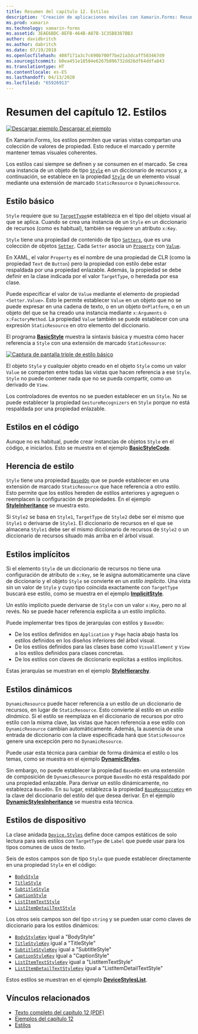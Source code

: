 ```yaml
---
title: Resumen del capítulo 12. Estilos
description: 'Creación de aplicaciones móviles con Xamarin.Forms: Resumen del capítulo 12. Estilos'
ms.prod: xamarin
ms.technology: xamarin-forms
ms.assetid: 3EAE6BDC-8EFB-464B-A87B-1C35B8387BB3
author: davidbritch
ms.author: dabritch
ms.date: 07/19/2018
ms.openlocfilehash: 408f171a3c7c690b700f7be21a3dcaff503467d9
ms.sourcegitcommit: b0ea451e18504e6267b896732dd26df64ddfa843
ms.translationtype: HT
ms.contentlocale: es-ES
ms.lasthandoff: 04/13/2020
ms.locfileid: "65926913"
---
```

# <a name="summary-of-chapter-12-styles"></a>Resumen del capítulo 12. Estilos

[![Descargar ejemplo](~/media/shared/download.png) Descargar el ejemplo](https://github.com/xamarin/xamarin-forms-book-samples/tree/master/Chapter12)

En Xamarin.Forms, los estilos permiten que varias vistas compartan una colección de valores de propiedad. Esto reduce el marcado y permite mantener temas visuales coherentes.

Los estilos casi siempre se definen y se consumen en el marcado. Se crea una instancia de un objeto de tipo [`Style`](xref:Xamarin.Forms.Style) en un diccionario de recursos y, a continuación, se establece en la propiedad [`Style`](xref:Xamarin.Forms.NavigableElement.Style) de un elemento visual mediante una extensión de marcado `StaticResource` o `DynamicResource`.

## <a name="the-basic-style"></a>Estilo básico

`Style` requiere que su [`TargetType`](xref:Xamarin.Forms.Style.TargetType)se establezca en el tipo del objeto visual al que se aplica. Cuando se crea una instancia de un `Style` en un diccionario de recursos (como es habitual), también se requiere un atributo `x:Key`.

`Style` tiene una propiedad de contenido de tipo [`Setters`](xref:Xamarin.Forms.Style.Setters), que es una colección de objetos [`Setter`](xref:Xamarin.Forms.Setter). Cada `Setter` asocia un [`Property`](xref:Xamarin.Forms.Setter.Property) con [`Value`](xref:Xamarin.Forms.Setter.Value).

En XAML, el valor `Property` es el nombre de una propiedad de CLR (como la propiedad `Text` de `Button`) pero la propiedad con estilo debe estar respaldada por una propiedad enlazable. Además, la propiedad se debe definir en la clase indicada por el valor `TargetType`, o heredada por esa clase.

Puede especificar el valor de `Value` mediante el elemento de propiedad `<Setter.Value>`. Esto le permite establecer `Value` en un objeto que no se puede expresar en una cadena de texto, o en un objeto `OnPlatform`, o en un objeto del que se ha creado una instancia mediante `x:Arguments` o `x:FactoryMethod`. La propiedad `Value` también se puede establecer con una expresión `StaticResource` en otro elemento del diccionario.

El programa [**BasicStyle**](https://github.com/xamarin/xamarin-forms-book-samples/tree/master/Chapter12/BasicStyle) muestra la sintaxis básica y muestra cómo hacer referencia a `Style` con una extensión de marcado `StaticResource`:

[![Captura de pantalla triple de estilo básico](images/ch12fg01-small.png "Estilos básicos")](images/ch12fg01-large.png#lightbox "Estilos básicos")

El objeto `Style` y cualquier objeto creado en el objeto `Style` como un valor `Value` se comparten entre todas las vistas que hacen referencia a ese `Style`. `Style` no puede contener nada que no se pueda compartir, como un derivado de `View`.

Los controladores de eventos no se pueden establecer en un `Style`. No se puede establecer la propiedad `GestureRecognizers` en `Style` porque no está respaldada por una propiedad enlazable.

## <a name="styles-in-code"></a>Estilos en el código

Aunque no es habitual, puede crear instancias de objetos `Style` en el código, e iniciarlos. Esto se muestra en el ejemplo [**BasicStyleCode**](https://github.com/xamarin/xamarin-forms-book-samples/tree/master/Chapter12/BasicStyleCode).

## <a name="style-inheritance"></a>Herencia de estilo

`Style` tiene una propiedad [`BasedOn`](xref:Xamarin.Forms.Style.BasedOn) que se puede establecer en una extensión de marcado `StaticResource` que hace referencia a otro estilo. Esto permite que los estilos hereden de estilos anteriores y agreguen o reemplacen la configuración de propiedades. En el ejemplo [**StyleInheritance**](https://github.com/xamarin/xamarin-forms-book-samples/tree/master/Chapter12/StyleInheritance) se muestra esto.

Si `Style2` se basa en `Style1`, `TargetType` de `Style2` debe ser el mismo que `Style1` o derivarse de `Style1`. El diccionario de recursos en el que se almacena `Style1` debe ser el mismo diccionario de recursos de `Style2` o un diccionario de recursos situado más arriba en el árbol visual.

## <a name="implicit-styles"></a>Estilos implícitos

Si el elemento `Style` de un diccionario de recursos no tiene una configuración de atributo de `x:Key`, se le asigna automáticamente una clave de diccionario y el objeto `Style` se convierte en un *estilo implícito*. Una vista sin un valor de `Style` y cuyo tipo coincida exactamente con `TargetType` buscará ese estilo, como se muestra en el ejemplo [**ImplicitStyle**](https://github.com/xamarin/xamarin-forms-book-samples/tree/master/Chapter12/ImplicitStyle).

Un estilo implícito puede derivarse de `Style` con un valor `x:Key`, pero no al revés. No se puede hacer referencia explícita a un estilo implícito.

Puede implementar tres tipos de jerarquías con estilos y `BasedOn`:

- De los estilos definidos en `Application` y `Page` hacia abajo hasta los estilos definidos en los diseños inferiores del árbol visual.
- De los estilos definidos para las clases base como `VisualElement` y `View` a los estilos definidos para clases concretas.
- De los estilos con claves de diccionario explícitas a estilos implícitos.

Estas jerarquías se muestran en el ejemplo [**StyleHierarchy**](https://github.com/xamarin/xamarin-forms-book-samples/tree/master/Chapter12/StyleHierarchy).

## <a name="dynamic-styles"></a>Estilos dinámicos

`DynamicResource` puede hacer referencia a un estilo de un diccionario de recursos, en lugar de `StaticResource`. Esto convierte al estilo en un *estilo dinámico*. Si el estilo se reemplaza en el diccionario de recursos por otro estilo con la misma clave, las vistas que hacen referencia a ese estilo con `DynamicResource` cambian automáticamente. Además, la ausencia de una entrada de diccionario con la clave especificada hará que `StaticResource` genere una excepción pero no `DynamicResource`.

Puede usar esta técnica para cambiar de forma dinámica el estilo o los temas, como se muestra en el ejemplo [**DynamicStyles**](https://github.com/xamarin/xamarin-forms-book-samples/tree/master/Chapter12/DynamicStyles).

Sin embargo, no puede establecer la propiedad `BasedOn` en una extensión de composición de `DynamicResource` porque `BasedOn` no está respaldado por una propiedad enlazable. Para derivar un estilo dinámicamente, no establezca `BasedOn`. En su lugar, establezca la propiedad [`BaseResourceKey`](xref:Xamarin.Forms.Style.BaseResourceKey) en la clave del diccionario del estilo del que desea derivar. En el ejemplo [**DynamicStylesInheritance**](https://github.com/xamarin/xamarin-forms-book-samples/tree/master/Chapter12/DynaStylesInh) se muestra esta técnica.

## <a name="device-styles"></a>Estilos de dispositivo

La clase anidada [`Device.Styles`](xref:Xamarin.Forms.Device.Styles) define doce campos estáticos de solo lectura para seis estilos con `TargetType` de `Label` que puede usar para los tipos comunes de usos de texto.

Seis de estos campos son de tipo `Style` que puede establecer directamente en una propiedad `Style` en el código:

- [`BodyStyle`](xref:Xamarin.Forms.Device.Styles.BodyStyle)
- [`TitleStyle`](xref:Xamarin.Forms.Device.Styles.TitleStyle)
- [`SubtitleStyle`](xref:Xamarin.Forms.Device.Styles.SubtitleStyle)
- [`CaptionStyle`](xref:Xamarin.Forms.Device.Styles.CaptionStyle)
- [`ListItemTextStyle`](xref:Xamarin.Forms.Device.Styles.ListItemTextStyle)
- [`ListItemDetailTextStyle`](xref:Xamarin.Forms.Device.Styles.ListItemDetailTextStyle)

Los otros seis campos son del tipo `string` y se pueden usar como claves de diccionario para los estilos dinámicos:

- [`BodyStyleKey`](xref:Xamarin.Forms.Device.Styles.BodyStyleKey) igual a "BodyStyle"
- [`TitleStyleKey`](xref:Xamarin.Forms.Device.Styles.TitleStyleKey) igual a "TitleStyle"
- [`SubtitleStyleKey`](xref:Xamarin.Forms.Device.Styles.SubtitleStyleKey) igual a "SubtitleStyle"
- [`CaptionStyleKey`](xref:Xamarin.Forms.Device.Styles.CaptionStyleKey) igual a "CaptionStyle"
- [`ListItemTextStyleKey`](xref:Xamarin.Forms.Device.Styles.ListItemTextStyleKey) igual a "ListItemTextStyle"
- [`ListItemDetailTextStyleKey`](xref:Xamarin.Forms.Device.Styles.ListItemDetailTextStyleKey) igual a "ListItemDetailTextStyle"

Estos estilos se muestran en el ejemplo [**DeviceStylesList**](https://github.com/xamarin/xamarin-forms-book-samples/tree/master/Chapter12/DeviceStylesList).

## <a name="related-links"></a>Vínculos relacionados

- [Texto completo del capítulo 12 (PDF)](https://download.xamarin.com/developer/xamarin-forms-book/XamarinFormsBook-Ch12-Apr2016.pdf)
- [Ejemplos del capítulo 12](https://github.com/xamarin/xamarin-forms-book-samples/tree/master/Chapter12)
- [Estilos](~/xamarin-forms/user-interface/styles/index.md)
